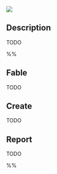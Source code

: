 <img src="https://i.redd.it/l1uell9kmika1.jpg" class="header-image">

## Description

TODO

%%
## Fable

TODO

## Create

TODO

## Report

TODO


%%